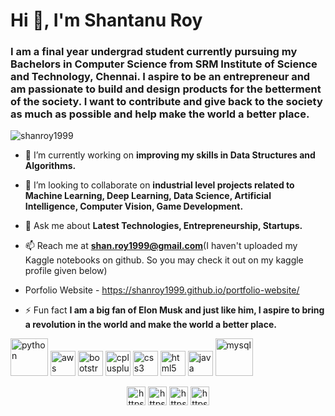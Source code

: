 <h1>Hi 👋, I'm Shantanu Roy</h1>
<h3>I am a final year undergrad student currently pursuing my Bachelors in Computer Science from SRM Institute of Science and Technology, Chennai. I aspire to be an entrepreneur and am passionate to build and design products for the betterment of the society. I want to contribute and give back to the society as much as possible and help make the world a better place.</h3>

<p align="left"> <img src="https://komarev.com/ghpvc/?username=shanroy1999" alt="shanroy1999" /> </p>

- 🔭 I’m currently working on **improving my skills in Data Structures and Algorithms.**

- 👯 I’m looking to collaborate on **industrial level projects related to Machine Learning, Deep Learning, Data Science, Artificial Intelligence, Computer Vision, Game Development.**

- 💬 Ask me about **Latest Technologies, Entrepreneurship, Startups.**

- 📫 Reach me at **shan.roy1999@gmail.com**(I haven't uploaded my Kaggle notebooks on github. So you may check it out on my kaggle profile given below)

- Porfolio Website - https://shanroy1999.github.io/portfolio-website/

- ⚡ Fun fact **I am a big fan of Elon Musk and just like him, I aspire to bring a revolution in the world and make the world a better place.**

<p align="left"><img src="https://devicons.github.io/devicon/devicon.git/icons/python/python-original-wordmark.svg" alt="python" width="60" height="60"/> <img src="https://devicons.github.io/devicon/devicon.git/icons/amazonwebservices/amazonwebservices-original-wordmark.svg" alt="aws" width="40" height="40"/> <img src="https://devicons.github.io/devicon/devicon.git/icons/bootstrap/bootstrap-plain.svg" alt="bootstrap" width="40" height="40"/> <img src="https://devicons.github.io/devicon/devicon.git/icons/cplusplus/cplusplus-original.svg" alt="cplusplus" width="40" height="40"/> <img src="https://devicons.github.io/devicon/devicon.git/icons/css3/css3-original-wordmark.svg" alt="css3" width="40" height="40"/> <img src="https://devicons.github.io/devicon/devicon.git/icons/html5/html5-original-wordmark.svg" alt="html5" width="40" height="40"/> <img src="https://devicons.github.io/devicon/devicon.git/icons/java/java-original-wordmark.svg" alt="java" width="40" height="40"/> <img src="https://devicons.github.io/devicon/devicon.git/icons/mysql/mysql-original-wordmark.svg" alt="mysql" width="60" height="60"/></p>

<p align="center">
<a href="https://www.linkedin.com/in/shantanu-r-a182339a" target="blank"><img align="center" src="https://cdn.jsdelivr.net/npm/simple-icons@3.0.1/icons/linkedin.svg" alt="https://www.linkedin.com/in/shantanu-r-a182339a" height="30" width="30" /></a>
<a href="https://www.kaggle.com/codebreaker619" target="blank"><img align="center" src="https://cdn.jsdelivr.net/npm/simple-icons@3.0.1/icons/kaggle.svg" alt="https://www.kaggle.com/codebreaker619" height="30" width="30" /></a>
<a href="https://www.facebook.com/shanroy1999" target="blank"><img align="center" src="https://cdn.jsdelivr.net/npm/simple-icons@3.0.1/icons/facebook.svg" alt="https://www.facebook.com/shanroy1999" height="30" width="30" /></a>
<a href="https://www.instagram.com/shan.roy1999/" target="blank"><img align="center" src="https://cdn.jsdelivr.net/npm/simple-icons@3.0.1/icons/instagram.svg" alt="https://www.instagram.com/shan.roy1999/" height="30" width="30" /></a>
</p>
